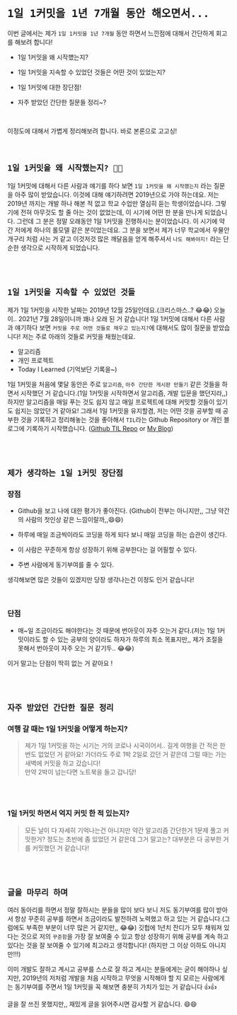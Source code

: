 # `1일 1커밋을 1년 7개월 동안 해오면서...`

이번 글에서는 제가 `1일 1커밋을 1년 7개월` 동안 하면서 느낀점에 대해서 간단하게 회고를 해보려 합니다!  

- 1일 1커밋을 왜 시작헀는지?

- 1일 1커밋을 지속할 수 있었던 것들은 어떤 것이 있었는지?

- 1일 1커밋에 대한 장단점!

- 자주 받았던 간단한 질문들 정리~?

<br>

이정도에 대해서 가볍게 정리해보려 합니다. 바로 본론으로 고고싱!

<br> 

## `1일 1커밋을 왜 시작했는지? 🤔🤔`
1일 1커밋에 대해서 다른 사람과 얘기를 하다 보면 `1일 1커밋을 왜 시작했는지` 라는 질문을 아주 많이 받았습니다. 이것에 대해 얘기하려면 2019년으로 가야 하는데요.
저는 2019년 까지는 개발 하나 해본 적 없고 학교 수업만 열심히 듣는 학생이었습니다. 그렇기에 전혀 아무것도 할 줄 아는 것이 없었는데, 이 시기에 어떤 한 분을 만나게 되었습니다. 그런데 그 분은 정말 오래동안 1일 1커밋을 진행하시는 분이었습니다. 이 시기에 약간 저에게 하나의 롤모델 같은 분이었는데요.
그 분을 보면서 제가 너무 학교에서 우물안 개구리 처럼 사는 거 같고 이것저것 많은 깨달음을 얻게 해주셔서 `나도 해봐야지!` 라는 단순한 생각으로 시작하게 되었습니다.

<br> <br>

## `1일 1커밋을 지속할 수 있었던 것들`

제가 1일 1커밋을 시작한 날짜는 2019년 12월 25일인데요.(크리스마스..? 😂😂) 오늘이.. 2021년 7월 28일이니까 꽤나 오래 된 거 같습니다! 1일 1커밋에 대해서 다른 사람과 얘기하다 보면 `커밋을 주로 어떤 것들로 채우고 있는지?`에 대해서도 많이 질문을 받았습니다! 저는 주로 아래의 것들로 커밋을 채웠는데요.

- 알고리즘
- 개인 프로젝트
- Today I Learned (기억보단 기록을~)

1일 1커밋을 처음에 몇달 동안은 주로 `알고리즘`, `아주 간단한 게시판 만들기` 같은 것들을 하면서 시작했던 거 같습니다.(1일 1커밋을 시작하면서 알고리즘, 개발 입문을 했던지라,,) 하지만 알고리즘을 매일 푸는 것도 쉽지 않고 매일 프로젝트에 대해 커밋할 것들이 있기도 쉽지는 않았던 거 같아요!
그래서 1일 1커밋을 유지할겸, 저는 어떤 것을 공부할 때 공부한 것을 기록하고 정리해놓는 것을 좋아해서 `TIL`라는 Github Repository or 개인 블로그에 기록하기 시작했습니다. ([Github TIL Repo](https://github.com/wjdrbs96/Today-I-Learn) or [My Blog](https://devlog-wjdrbs96.tistory.com/))

<br> <br>

## `제가 생각하는 1일 1커밋 장단점`

### 장점

- Github을 보고 나에 대한 평가가 좋아진다. (Github이 전부는 아니지만,, 그냥 약간의 사람의 첫인상 같은 느낌이랄까,,😄😄)

- 하루에 매일 조금씩이라도 코딩을 하게 되다 보니 매일 코딩을 하는 습관이 생긴다.

- 이 사람은 꾸준하게 항상 성장하기 위해 공부한다는 걸 어필할 수 있다.

- 주변 사람에게 동기부여를 줄 수 있다.

생각해보면 많은 것들이 있겠지만 당장 생각나는건 이정도 인거 같습니다!

<br>

### 단점

- 매~일 조금이라도 해야한다는 것 때문에 번아웃이 자주 오는거 같다.(저는 1일 1커밋이라도 할 수 있는 공부의 양이라도 하자가 하루의 최소 목표지만,, 제가 조절을 못해서 번아웃이 자주 오는 거 같기두.. 😂😂)

이거 말고는 단점이 딱히 없는 거 같아요 !

<br> <br> 

## `자주 받았던 간단한 질문 정리`

### 여행 갈 때는 1일 1커밋을 어떻게 하는지?

> 제가 1일 1커밋을 하는 시기는 거의 코로나 시국이어서.. 길게 여행을 간 적은 한 번도 없었던 거 같아요! 가더라도 주로 1박 2일로 갔던 거 같은데 그럴 때는 가는 새벽에 커밋을 하고 갔습니다! <br> 
> 만약 2박이 넘는다면 노트북을 들고 갑니당! 

<br> <br>

### 1일 1커밋 하면서 억지 커밋 한 적 있는지?

> 모든 날이 다 자세히 기억나는건 아니지만 약간 알고리즘 간단한거 1문제 풀고 커밋한거? 정도는 초반에 좀 있었던 거 같은데 그거 말고는? 대부분은 다 공부한 거를 커밋했던 거 같습니다!

<br> <br>

## `글을 마무리 하며`

여러 동아리를 하면서 정말 잘하시는 분들을 많이 보다 보니 저도 동기부여를 많이 받아서 항상 꾸준히 공부를 하면서 조금이라도 발전하려 노력했고 하고 있는 거 같습니다.(그럼에도 부족한 부분이 너무 많은 거 같지만,, 😂😂)
깃헙에 1년치 잔디가 모두 채워져 있다는 것으로 저의 `꾸준함`을 가장 잘 보여줄 수 있고 항상 성장하기 위해 공부를 계속 하고 있다는 것을 잘 보여줄 수 있기에 최고라고 생각합니다! (하지만 그 이상 이하도 아니지만!!!)

이미 개발도 잘하고 계시고 공부를 스스로 잘 하고 계시는 분들에게는 굳이 해야하나 싶지만, 2019년의 저처럼 개발을 처음 시작하고 무엇을 시작해야 할 지 모르는 사람에게는 동기부여를 주면서 1일 1커밋을 꼭 해보면 충분히 가치가 있는 거 같습니다 👍👍

글을 잘 쓰진 못했지만,, 재밌게 글을 읽어주시면 감사할 거 같습니다. 😄😄 